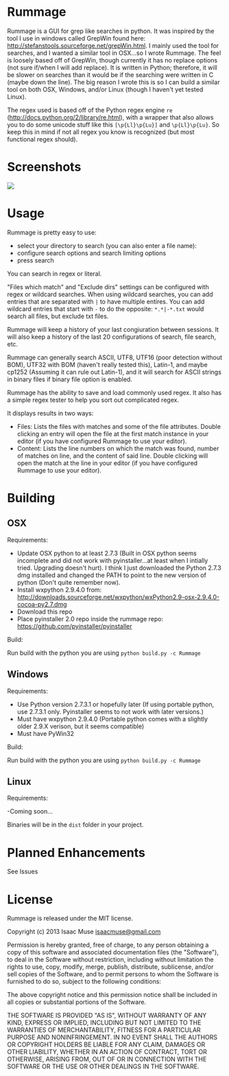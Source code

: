 Rummage
=======

Rummage is a GUI for grep like searches in python.  It was inspired by the tool I use in windows called GrepWin found here: http://stefanstools.sourceforge.net/grepWin.html.  I mainly used the tool for searches, and I wanted a similar tool in OSX...so I wrote Rummage.  The feel is loosely based off of GrepWin, though currently it has no replace options (not sure if/when I will add replace).  It is written in Python; therefore, it will be slower on searches than it would be if the searching were written in C (maybe down the line).  The big reason I wrote this is so I can build a similar tool on both OSX, Windows, and/or Linux (though I haven't yet tested Linux).

The regex used is based off of the Python regex engine `re` (http://docs.python.org/2/library/re.html), with a wrapper that also allows you to do some unicode stuff like this `[\p{Ll}\p{Lu}]` and `\p{Ll}\p{Lu}`.  So keep this in mind if not all regex you know is recognized (but most functional regex should).

Screenshots
=======

<img src="http://dl.dropboxusercontent.com/u/342698/Rummage/rummage_osx.png" border="0">

Usage
=======

Rummage is pretty easy to use:

- select your directory to search (you can also enter a file name):
- configure search options and search limiting options
- press search

You can search in regex or literal.

"Files which match" and "Exclude dirs" settings can be configured with regex or wildcard searches. When using wildcard searches, you can add entries that are separated with `|` to have multiple entires. You can add wildcard entries that start with `-` to do the opposite: `*.*|-*.txt` would search all files, but exclude txt files.

Rummage will keep a history of your last congiuration between sessions.  It will also keep a history of the last 20 configurations of search, file search, etc.

Rummage can generally search ASCII, UTF8, UTF16 (poor detection without BOM), UTF32 with BOM (haven't really tested this), Latin-1, and maybe cp1252 (Assuming it can rule out Latin-1), and it will search for ASCII strings in binary files if binary file option is enabled.

Rummage has the ability to save and load commonly used regex.  It also has a simple regex tester to help you sort out complicated regex.

It displays results in two ways:

- Files: Lists the files with matches and some of the file attributes.  Double clicking an entry will open the file at the first match instance in your editor (if you have configured Rummage to use your editor).
- Content: Lists the line numbers on which the match was found, number of matches on line, and the content of said line.  Double clicking will open the match at the line in your editor (if you have configured Rummage to use your editor).


Building
=======

## OSX
Requirements:

- Update OSX python to at least 2.7.3 (Built in OSX python seems incomplete and did not work with pyinstaller...at least when I intially tried.  Upgrading doesn't hurt).  I think I just downloaded the Python 2.7.3 dmg installed and changed the PATH to point to the new version of python (Don't quite remember now).
- Install wxpython 2.9.4.0 from: http://downloads.sourceforge.net/wxpython/wxPython2.9-osx-2.9.4.0-cocoa-py2.7.dmg
- Download this repo
- Place pyinstaller 2.0 repo inside the rummage repo: https://github.com/pyinstaller/pyinstaller

Build:

Run build with the python you are using `python build.py -c Rummage`

## Windows
Requirements:

- Use Python version 2.7.3.1 or hopefully later (If using portable python, use 2.7.3.1 only.  Pyinstaller seems to not work with later versions.)
- Must have wxpython 2.9.4.0 (Portable python comes with a slightly older 2.9.X verison, but it seems compatible)
- Must have PyWin32

Build:

Run build with the python you are using `python build.py -c Rummage`

## Linux
Requirements:

-Coming soon...

Binaries will be in the `dist` folder in your project.

Planned Enhancements
=======

See Issues

License
=======

Rummage is released under the MIT license.

Copyright (c) 2013 Isaac Muse <isaacmuse@gmail.com>

Permission is hereby granted, free of charge, to any person obtaining a copy of this software and associated documentation files (the "Software"), to deal in the Software without restriction, including without limitation the rights to use, copy, modify, merge, publish, distribute, sublicense, and/or sell copies of the Software, and to permit persons to whom the Software is furnished to do so, subject to the following conditions:

The above copyright notice and this permission notice shall be included in all copies or substantial portions of the Software.

THE SOFTWARE IS PROVIDED "AS IS", WITHOUT WARRANTY OF ANY KIND, EXPRESS OR IMPLIED, INCLUDING BUT NOT LIMITED TO THE WARRANTIES OF MERCHANTABILITY, FITNESS FOR A PARTICULAR PURPOSE AND NONINFRINGEMENT. IN NO EVENT SHALL THE AUTHORS OR COPYRIGHT HOLDERS BE LIABLE FOR ANY CLAIM, DAMAGES OR OTHER LIABILITY, WHETHER IN AN ACTION OF CONTRACT, TORT OR OTHERWISE, ARISING FROM, OUT OF OR IN CONNECTION WITH THE SOFTWARE OR THE USE OR OTHER DEALINGS IN THE SOFTWARE.
